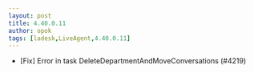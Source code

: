 ```yaml
---
layout: post
title: 4.40.0.11
author: opok
tags: [ladesk,LiveAgent,4.40.0.11]
---
```


- [Fix] Error in task DeleteDepartmentAndMoveConversations (#4219)
